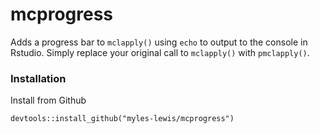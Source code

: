 # mcprogress

Adds a progress bar to `mclapply()` using `echo` to output to the console in 
Rstudio. Simply replace your original call to `mclapply()` with `pmclapply()`.

### Installation

Install from Github
```
devtools::install_github("myles-lewis/mcprogress")
```
